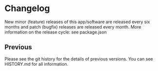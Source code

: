 # Changelog

New minor (feature) releases of this app/software are released every six months and
patch (bugfix) releases are released every month. More information on the
release cycle: see package.json

## Previous

Please see the git history for the details of previous versions.
You can see HISTORY.md for all information.
